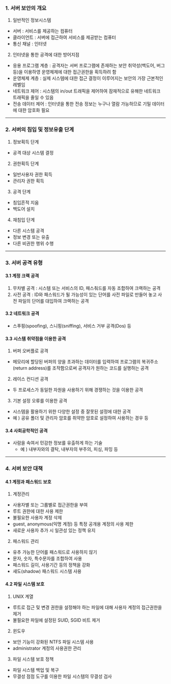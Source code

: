 ### 1. 서버 보안의 개요

1. 일반적인 정보시스템

- 서버 : 서비스를 제공하는 컴퓨터
- 클라이언트 : 서버에 접근하여 서비스를 제공받는 컴퓨터
- 통신 채널 : 인터넷

2. 인터넷을 통한 공격에 대한 방어지점

- 응용 프로그램 계층 : 공격자는 서버 프로그램에 존재하는 보안 취약성(백도어, 버그 등)을 이용하영 운영체제에 대한 접근권한을 획득하려 함
- 운영체제 계층 : 실제 시스템에 대한 접근 결정이 이루어지는 보안의 가장 근본적인 레벨임
- 네트워크 제어 : 시스템의 in/out 트래픽을 제어하여 잠재적으로 유해한 네트워크 트래픽을 줄일 수 있음
- 전송 데이터 제어 : 인터넷을 통한 전송 정보는 누구나 열람 가능하므로 기밀 데이터에 대한 암호화 필요

---

### 2. 서버의 침입 및 정보유출 단계

1. 정보획득 단계

- 공격 대상 시스템 결정

2. 권한획득 단계

- 일반사용자 권한 획득
- 관리자 권한 획득

3. 공격 단계

- 침입흔적 지움
- 백도어 설치

4. 재침입 단계

- 다른 시스템 공격
- 정보 변경 또는 유출
- 다른 비권한 행위 수행

---

### 3. 서버 공격 유형

#### 3.1 계정 크랙 공격

1. 무차별 공격 : 시스템 또는 서비스의 ID, 패스춰드를 자동 조합하여 크랙하는 공격
2. 사전 공격 : ID와 패스워드가 될 가능성이 있는 단어를 사전 파일로 만들어 놓고 사전 파일의 단어를 대입하여 크랙하는 공격

#### 3.2 네트워크 공격

- 스푸핑(spoofing), 스니핑(sniffing), 서비스 거부 공격(Dos) 등

#### 3.3 시스템 취약점을 이용한 공격

1. 버퍼 오버플로 공격

- 메모리에 할당된 버퍼의 양을 초과하는 데이터를 입력하여 프로그램의 복귀주소(return address)를 조작함으로써 공격자가 원하는 코드를 실행하는 공격

2. 레이스 컨디션 공격

- 두 프로세스가 동일한 자원을 사용하기 위해 경쟁하는 것을 이용한 공격

3. 기본 설정 오류를 이용한 공격

- 시스템을 활용하기 위한 다양한 설정 중 잘못된 설정에 대한 공격
- 예 ) 공유 폴더 및 관리자 암호를 취약한 암호로 설정하여 사용하는 경우 등

#### 3.4 사회공학적인 공격

- 사람을 속여서 민감한 정보를 유출하게 하는 기술
  - 예 ) 내부자와의 결탁, 내부자의 부주의, 피싱, 파밍 등

---

### 4. 서버 보안 대책

#### 4.1 계정과 패스워드 보호

1. 계정관리

- 사용자별 또는 그룹별로 접근권한을 부여
- 루트 권한에 대한 사용 제한
- 불필요한 사용자 계정 삭제
- guest, anonymous(익명 계정) 등 특정 공개용 계정의 사용 제한
- 새로운 사용자 추가 시 일관성 있는 정책 유지

2. 패스워드 관리

- 유추 가능한 단어를 패스워드로 사용하지 않기
- 문자, 숫자, 특수문자를 조합하여 사용
- 패스워드 길이, 사용기간 등의 정책을 강화
- 섀도(shadow) 패스워드 시스템 사용

#### 4.2 파일 시스템 보호

1. UNIX 계열

- 루트로 접근 및 변경 권한을 설정해야 하는 파일에 대해 사용자 계정의 접근권한을 제거
- 불필요한 파일에 설정된 SUID, SGID 비트 제거

2. 윈도우

- 보안 기능이 강화된 NTFS 파일 시스템 사용
- administrator 계정의 사용권한 관리

3. 파일 시스템 보호 정책

- 파일 시스템 백업 및 복구
- 무결성 점점 도구를 이용한 파일 시스템의 무결성 검사
